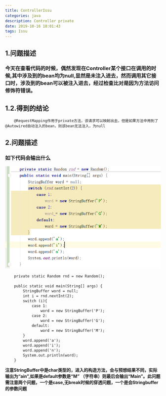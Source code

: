 ```yaml
---
title: ControllerIssu
categories: java
description: Controller private
date: 2019-10-16 18:01:43
tags: Issu
---
```

## 1.问题描述
### 今天在查看代码的时候，偶然发现在Controller某个接口在调用的时候,其中涉及到的bean均为null,显然是未注入进去，然而调用其它接口时，涉及到的bean可以被注入进去，经过检查比对是因为方法访问修饰符错误。
## 1.2.得到的结论
```
    @RequestMapping作用于private方法，该请求可以映射出去，但是如果方法中用到了@Autowired自动注入的bean，则该bean无法注入，为null
```
## 2.问题描述
### 如下代码会输出什么
![ww](https://raw.githubusercontent.com/jianlong-sun/PicBed/main/img/202112141941039.png)
```
    private static Random rnd = new Random();

    public static void main(String[] args) {
        StringBuffer word = null;
        int i = rnd.nextInt(2);
        switch (i){
            case 1:
                word = new StringBuffer('P');
            case 2:
                word = new StringBuffer('G');
            default:
                word = new StringBuffer('M');
        }
        word.append('a');
        word.append('i');
        word.append('n');
        System.out.println(word);
    }

```
**注意StringBuffer中是char类型的，进入的构造方法，会与预想结果不同，实际输出为“ain”,如果是default参数是“M” （字符串）则最后会输出“Main”。此问题需注意两个问题，一个是case,无break时候的穿透问题，一个是会Stringbuffer的参数问题**
